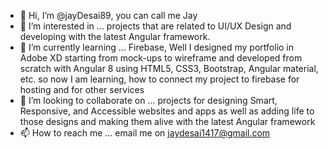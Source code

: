 - 👋 Hi, I’m @jayDesai89, you can call me Jay
- 👀 I’m interested in ... projects that are related to UI/UX Design and developing with the latest Angular framework.
- 🌱 I’m currently learning ... Firebase, Well I designed my portfolio in Adobe XD starting from mock-ups to wireframe and developed from scratch with Angular 8 using HTML5, CSS3, Bootstrap, Angular material, etc. so now I am learning, how to connect my project to firebase for hosting and for other services
- 💞️ I’m looking to collaborate on ... projects for designing Smart, Responsive, and Accessible websites and apps as well as adding life to those designs and making them alive with the latest Angular framework
- 📫 How to reach me ... email me on jaydesai1417@gmail.com

<!---
jayDesai89/jayDesai89 is a ✨ special ✨ repository because its `README.md` (this file) appears on your GitHub profile.
You can click the Preview link to take a look at your changes.
--->

